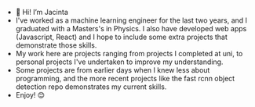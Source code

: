 - 👋 Hi! I’m Jacinta
- I've worked as a machine learning engineer for the last two years, and I graduated with a Masters's in Physics. I also have developed web apps (Javascript, React) and I hope to include some extra projects that demonstrate those skills.
- My work here are projects ranging from projects I completed at uni, to personal projects I've undertaken to improve my understanding.
- Some projects are from earlier days when I knew less about programming, and the more recent projects like the fast rcnn object detection repo demonstrates my current skills.
- Enjoy! 😊
